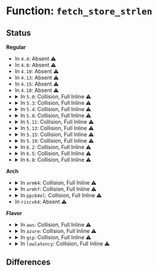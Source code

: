 # Function: <code>fetch_store_strlen</code>

## Status
<b>Regular</b>
<ul>
<li>
In <code>4.4</code>: Absent ⚠️
</li>
<li>
In <code>4.8</code>: Absent ⚠️
</li>
<li>
In <code>4.10</code>: Absent ⚠️
</li>
<li>
In <code>4.13</code>: Absent ⚠️
</li>
<li>
In <code>4.15</code>: Absent ⚠️
</li>
<li>
In <code>4.18</code>: Absent ⚠️
</li>
<li>
<details>
<summary>In <code>5.0</code>: Collision, Full Inline ⚠️</summary>

**Collision:** Static-Static Collision

**Inline:** Full

**Transformation:** False

**Instances:**

```
In kernel/trace/trace_kprobe.c (ffffffff811b5c37)
Location: kernel/trace/trace_kprobe.c:862
Inline: True
Inline callers:
  - kernel/trace/trace_kprobe.c:process_fetch_insn
```
```
In kernel/trace/trace_uprobe.c (ffffffff811bc1d7)
Location: kernel/trace/trace_uprobe.c:178
Inline: True
Inline callers:
  - kernel/trace/trace_uprobe.c:process_fetch_insn
```
</details>
</li>
<li>
<details>
<summary>In <code>5.3</code>: Collision, Full Inline ⚠️</summary>

**Collision:** Static-Static Collision

**Inline:** Full

**Transformation:** False

**Instances:**

```
In kernel/trace/trace_kprobe.c (ffffffff811c4eee)
Location: kernel/trace/trace_kprobe.c:853
Inline: True
Inline callers:
  - kernel/trace/trace_kprobe.c:process_fetch_insn
```
```
In kernel/trace/trace_uprobe.c (ffffffff811cd596)
Location: kernel/trace/trace_uprobe.c:194
Inline: True
Inline callers:
  - kernel/trace/trace_uprobe.c:process_fetch_insn
  - kernel/trace/trace_uprobe.c:process_fetch_insn
```
</details>
</li>
<li>
<details>
<summary>In <code>5.4</code>: Collision, Full Inline ⚠️</summary>

**Collision:** Static-Static Collision

**Inline:** Full

**Transformation:** False

**Instances:**

```
In kernel/trace/trace_kprobe.c (ffffffff811d0b99)
Location: kernel/trace/trace_kprobe.c:1037
Inline: True
Inline callers:
  - kernel/trace/trace_kprobe.c:process_fetch_insn
```
```
In kernel/trace/trace_uprobe.c (ffffffff811d9bd6)
Location: kernel/trace/trace_uprobe.c:188
Inline: True
Inline callers:
  - kernel/trace/trace_uprobe.c:process_fetch_insn
  - kernel/trace/trace_uprobe.c:process_fetch_insn
```
</details>
</li>
<li>
<details>
<summary>In <code>5.8</code>: Collision, Full Inline ⚠️</summary>

**Collision:** Static-Static Collision

**Inline:** Full

**Transformation:** False

**Instances:**

```
In kernel/trace/trace_kprobe.c (ffffffff811ec75b)
Location: kernel/trace/trace_kprobe.c:1214
Inline: True
Inline callers:
  - kernel/trace/trace_kprobe.c:process_fetch_insn
```
```
In kernel/trace/trace_uprobe.c (ffffffff811f6681)
Location: kernel/trace/trace_uprobe.c:188
Inline: True
Inline callers:
  - kernel/trace/trace_uprobe.c:process_fetch_insn
  - kernel/trace/trace_uprobe.c:process_fetch_insn
```
</details>
</li>
<li>
<details>
<summary>In <code>5.11</code>: Collision, Full Inline ⚠️</summary>

**Collision:** Static-Static Collision

**Inline:** Full

**Transformation:** False

**Instances:**

```
In kernel/trace/trace_kprobe.c (ffffffff811ea8ab)
Location: kernel/trace/trace_kprobe.c:1234
Inline: True
Inline callers:
  - kernel/trace/trace_kprobe.c:process_fetch_insn
```
```
In kernel/trace/trace_uprobe.c (ffffffff811f504f)
Location: kernel/trace/trace_uprobe.c:188
Inline: True
Inline callers:
  - kernel/trace/trace_uprobe.c:process_fetch_insn
  - kernel/trace/trace_uprobe.c:process_fetch_insn
```
</details>
</li>
<li>
<details>
<summary>In <code>5.13</code>: Collision, Full Inline ⚠️</summary>

**Collision:** Static-Static Collision

**Inline:** Full

**Transformation:** False

**Instances:**

```
In kernel/trace/trace_kprobe.c (ffffffff811ebca5)
Location: kernel/trace/trace_kprobe.c:1239
Inline: True
Inline callers:
  - kernel/trace/trace_kprobe.c:process_fetch_insn
```
```
In kernel/trace/trace_uprobe.c (ffffffff811f5f39)
Location: kernel/trace/trace_uprobe.c:188
Inline: True
Inline callers:
  - kernel/trace/trace_uprobe.c:process_fetch_insn
  - kernel/trace/trace_uprobe.c:process_fetch_insn
```
</details>
</li>
<li>
<details>
<summary>In <code>5.15</code>: Collision, Full Inline ⚠️</summary>

**Collision:** Static-Static Collision

**Inline:** Full

**Transformation:** False

**Instances:**

```
In kernel/trace/trace_eprobe.c (ffffffff81209da6)
Location: kernel/trace/trace_eprobe.c:385
Inline: True
Inline callers:
  - kernel/trace/trace_eprobe.c:process_fetch_insn
  - kernel/trace/trace_eprobe.c:get_eprobe_size
```
```
In kernel/trace/trace_kprobe.c (ffffffff8121cc1f)
Location: kernel/trace/trace_kprobe.c:1233
Inline: True
Inline callers:
  - kernel/trace/trace_kprobe.c:process_fetch_insn
```
```
In kernel/trace/trace_uprobe.c (ffffffff81226100)
Location: kernel/trace/trace_uprobe.c:184
Inline: True
Inline callers:
  - kernel/trace/trace_uprobe.c:process_fetch_insn
  - kernel/trace/trace_uprobe.c:process_fetch_insn
```
</details>
</li>
<li>
<details>
<summary>In <code>5.19</code>: Collision, Full Inline ⚠️</summary>

**Collision:** Static-Static Collision

**Inline:** Full

**Transformation:** False

**Instances:**

```
In kernel/trace/trace_eprobe.c (ffffffff81245d2f)
Location: kernel/trace/trace_eprobe.c:462
Inline: True
Inline callers:
  - kernel/trace/trace_eprobe.c:process_fetch_insn
  - kernel/trace/trace_eprobe.c:get_eprobe_size
```
```
In kernel/trace/trace_kprobe.c (ffffffff8125ba12)
Location: kernel/trace/trace_kprobe.c:1229
Inline: True
Inline callers:
  - kernel/trace/trace_kprobe.c:process_fetch_insn
```
```
In kernel/trace/trace_uprobe.c (ffffffff81265d8f)
Location: kernel/trace/trace_uprobe.c:185
Inline: True
Inline callers:
  - kernel/trace/trace_uprobe.c:process_fetch_insn
  - kernel/trace/trace_uprobe.c:process_fetch_insn
```
</details>
</li>
<li>
<details>
<summary>In <code>6.2</code>: Collision, Full Inline ⚠️</summary>

**Collision:** Static-Static Collision

**Inline:** Full

**Transformation:** False

**Instances:**

```
In kernel/trace/trace_eprobe.c (ffffffff81295225)
Location: kernel/trace/trace_eprobe.c:466
Inline: True
Inline callers:
  - kernel/trace/trace_eprobe.c:process_fetch_insn
  - kernel/trace/trace_eprobe.c:get_eprobe_size
```
```
In kernel/trace/trace_kprobe.c (ffffffff812ad3d4)
Location: kernel/trace/trace_kprobe.c:1232
Inline: True
Inline callers:
  - kernel/trace/trace_kprobe.c:process_fetch_insn
```
```
In kernel/trace/trace_uprobe.c (ffffffff812b7c70)
Location: kernel/trace/trace_uprobe.c:186
Inline: True
Inline callers:
  - kernel/trace/trace_uprobe.c:process_fetch_insn
  - kernel/trace/trace_uprobe.c:process_fetch_insn
```
</details>
</li>
<li>
<details>
<summary>In <code>6.5</code>: Collision, Full Inline ⚠️</summary>

**Collision:** Static-Static Collision

**Inline:** Full

**Transformation:** False

**Instances:**

```
In kernel/trace/trace_eprobe.c (ffffffff812b18b4)
Location: kernel/trace/trace_probe_kernel.h:22
Inline: True
Inline callers:
  - kernel/trace/trace_eprobe.c:process_fetch_insn
  - kernel/trace/trace_eprobe.c:get_eprobe_size
```
```
In kernel/trace/trace_events_synth.c (ffffffff812b5204)
Location: kernel/trace/trace_probe_kernel.h:22
Inline: True
Inline callers:
  - kernel/trace/trace_events_synth.c:trace_event_raw_event_synth
  - kernel/trace/trace_events_synth.c:trace_string
```
```
In kernel/trace/trace_kprobe.c (ffffffff812cedfa)
Location: kernel/trace/trace_probe_kernel.h:22
Inline: True
Inline callers:
  - kernel/trace/trace_kprobe.c:process_fetch_insn
```
```
In kernel/trace/trace_uprobe.c (ffffffff812dae9d)
Location: kernel/trace/trace_uprobe.c:187
Inline: True
Inline callers:
  - kernel/trace/trace_uprobe.c:process_fetch_insn
  - kernel/trace/trace_uprobe.c:process_fetch_insn
```
```
In kernel/trace/trace_fprobe.c (ffffffff812e111b)
Location: kernel/trace/trace_probe_kernel.h:22
Inline: True
Inline callers:
  - kernel/trace/trace_fprobe.c:process_fetch_insn
```
</details>
</li>
<li>
<details>
<summary>In <code>6.8</code>: Collision, Full Inline ⚠️</summary>

**Collision:** Static-Static Collision

**Inline:** Full

**Transformation:** False

**Instances:**

```
In kernel/trace/trace_eprobe.c (ffffffff812cde64)
Location: kernel/trace/trace_probe_kernel.h:22
Inline: True
Inline callers:
  - kernel/trace/trace_eprobe.c:process_fetch_insn
  - kernel/trace/trace_eprobe.c:get_eprobe_size
```
```
In kernel/trace/trace_events_synth.c (ffffffff812d1874)
Location: kernel/trace/trace_probe_kernel.h:22
Inline: True
Inline callers:
  - kernel/trace/trace_events_synth.c:trace_event_raw_event_synth
  - kernel/trace/trace_events_synth.c:trace_string
```
```
In kernel/trace/trace_kprobe.c (ffffffff812ec7fa)
Location: kernel/trace/trace_probe_kernel.h:22
Inline: True
Inline callers:
  - kernel/trace/trace_kprobe.c:process_fetch_insn
```
```
In kernel/trace/trace_uprobe.c (ffffffff812f90f4)
Location: kernel/trace/trace_uprobe.c:182
Inline: True
Inline callers:
  - kernel/trace/trace_uprobe.c:process_fetch_insn
  - kernel/trace/trace_uprobe.c:process_fetch_insn
```
```
In kernel/trace/trace_fprobe.c (ffffffff812ff16b)
Location: kernel/trace/trace_probe_kernel.h:22
Inline: True
Inline callers:
  - kernel/trace/trace_fprobe.c:process_fetch_insn
```
</details>
</li>
</ul>
<b>Arch</b>
<ul>
<li>
<details>
<summary>In <code>arm64</code>: Collision, Full Inline ⚠️</summary>

**Collision:** Static-Static Collision

**Inline:** Full

**Transformation:** False

**Instances:**

```
In kernel/trace/trace_kprobe.c (ffff80001024f408)
Location: kernel/trace/trace_kprobe.c:1037
Inline: True
Inline callers:
  - kernel/trace/trace_kprobe.c:process_fetch_insn
```
```
In kernel/trace/trace_uprobe.c (ffff80001025a0c8)
Location: kernel/trace/trace_uprobe.c:188
Inline: True
Inline callers:
  - kernel/trace/trace_uprobe.c:process_fetch_insn
  - kernel/trace/trace_uprobe.c:process_fetch_insn
```
</details>
</li>
<li>
<details>
<summary>In <code>armhf</code>: Collision, Full Inline ⚠️</summary>

**Collision:** Static-Static Collision

**Inline:** Full

**Transformation:** False

**Instances:**

```
In kernel/trace/trace_kprobe.c (c0482320)
Location: kernel/trace/trace_kprobe.c:1037
Inline: True
Inline callers:
  - kernel/trace/trace_kprobe.c:process_fetch_insn
```
```
In kernel/trace/trace_uprobe.c (c048d2f4)
Location: kernel/trace/trace_uprobe.c:188
Inline: True
Inline callers:
  - kernel/trace/trace_uprobe.c:process_fetch_insn
  - kernel/trace/trace_uprobe.c:process_fetch_insn
```
</details>
</li>
<li>
<details>
<summary>In <code>ppc64el</code>: Collision, Full Inline ⚠️</summary>

**Collision:** Static-Static Collision

**Inline:** Full

**Transformation:** False

**Instances:**

```
In kernel/trace/trace_kprobe.c (c0000000002ebbec)
Location: kernel/trace/trace_kprobe.c:1037
Inline: True
Inline callers:
  - kernel/trace/trace_kprobe.c:process_fetch_insn
```
```
In kernel/trace/trace_uprobe.c (c0000000002fdabc)
Location: kernel/trace/trace_uprobe.c:188
Inline: True
Inline callers:
  - kernel/trace/trace_uprobe.c:process_fetch_insn
  - kernel/trace/trace_uprobe.c:process_fetch_insn
```
</details>
</li>
<li>
In <code>riscv64</code>: Absent ⚠️
</li>
</ul>
<b>Flavor</b>
<ul>
<li>
<details>
<summary>In <code>aws</code>: Collision, Full Inline ⚠️</summary>

**Collision:** Static-Static Collision

**Inline:** Full

**Transformation:** False

**Instances:**

```
In kernel/trace/trace_kprobe.c (ffffffff811c91b9)
Location: kernel/trace/trace_kprobe.c:1037
Inline: True
Inline callers:
  - kernel/trace/trace_kprobe.c:process_fetch_insn
```
```
In kernel/trace/trace_uprobe.c (ffffffff811d21f6)
Location: kernel/trace/trace_uprobe.c:188
Inline: True
Inline callers:
  - kernel/trace/trace_uprobe.c:process_fetch_insn
  - kernel/trace/trace_uprobe.c:process_fetch_insn
```
</details>
</li>
<li>
<details>
<summary>In <code>azure</code>: Collision, Full Inline ⚠️</summary>

**Collision:** Static-Static Collision

**Inline:** Full

**Transformation:** False

**Instances:**

```
In kernel/trace/trace_kprobe.c (ffffffff811bbf99)
Location: kernel/trace/trace_kprobe.c:1037
Inline: True
Inline callers:
  - kernel/trace/trace_kprobe.c:process_fetch_insn
```
```
In kernel/trace/trace_uprobe.c (ffffffff811c4fc6)
Location: kernel/trace/trace_uprobe.c:188
Inline: True
Inline callers:
  - kernel/trace/trace_uprobe.c:process_fetch_insn
  - kernel/trace/trace_uprobe.c:process_fetch_insn
```
</details>
</li>
<li>
<details>
<summary>In <code>gcp</code>: Collision, Full Inline ⚠️</summary>

**Collision:** Static-Static Collision

**Inline:** Full

**Transformation:** False

**Instances:**

```
In kernel/trace/trace_kprobe.c (ffffffff811c6f89)
Location: kernel/trace/trace_kprobe.c:1037
Inline: True
Inline callers:
  - kernel/trace/trace_kprobe.c:process_fetch_insn
```
```
In kernel/trace/trace_uprobe.c (ffffffff811cffc6)
Location: kernel/trace/trace_uprobe.c:188
Inline: True
Inline callers:
  - kernel/trace/trace_uprobe.c:process_fetch_insn
  - kernel/trace/trace_uprobe.c:process_fetch_insn
```
</details>
</li>
<li>
<details>
<summary>In <code>lowlatency</code>: Collision, Full Inline ⚠️</summary>

**Collision:** Static-Static Collision

**Inline:** Full

**Transformation:** False

**Instances:**

```
In kernel/trace/trace_kprobe.c (ffffffff811d51e9)
Location: kernel/trace/trace_kprobe.c:1037
Inline: True
Inline callers:
  - kernel/trace/trace_kprobe.c:process_fetch_insn
```
```
In kernel/trace/trace_uprobe.c (ffffffff811de266)
Location: kernel/trace/trace_uprobe.c:188
Inline: True
Inline callers:
  - kernel/trace/trace_uprobe.c:process_fetch_insn
  - kernel/trace/trace_uprobe.c:process_fetch_insn
```
</details>
</li>
</ul>

## Differences
